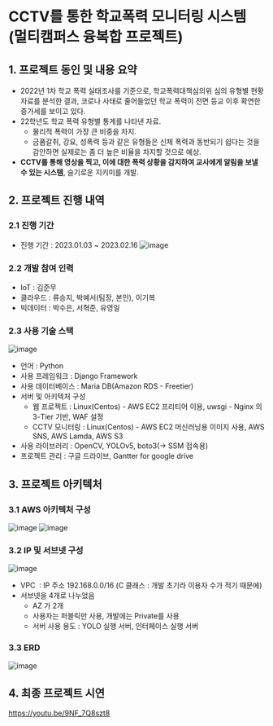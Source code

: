 # CCTV를 통한 학교폭력 모니터링 시스템 <br/> (멀티캠퍼스 융복합 프로젝트)
## 1. 프로젝트 동인 및 내용 요약
- 2022년 1차 학교 폭력 실태조사를 기준으로, 학교폭력대책심의위 심의 유형별 현황 자료를 분석한 결과, 코로나 사태로 줄어들었던 학교 폭력이 전면 등교 이후 확연한 증가세를 보이고 있다.
- 22학년도 학교 폭력 유형별 통계를 나타낸 자료.
    - 물리적 폭력이 가장 큰 비중을 차지.
    - 금품갈취, 강요, 성폭력 등과 같은 유형들은 신체 폭력과 동반되기 쉽다는 것을 감안하면 실제로는 좀 더 높은 비율을 차지할 것으로 예상.
- **CCTV를 통해 영상을 찍고, 이에 대한 폭력 상황을 감지하여 교사에게 알림을 보낼 수 있는 시스템**, 슬기로운 지키미를 개발.

## 2. 프로젝트 진행 내역
### 2.1 진행 기간
- 진행 기간 : 2023.01.03 ~ 2023.02.16
![image](https://github.com/yeaseoPark/jikimi/assets/105956187/f4b674a2-dbce-4ced-9fa9-081e5cf559a1)
### 2.2 개발 참여 인력
- IoT : 김준무
- 클라우드 : 류승지, 박예서(팀장, 본인), 이기복
- 빅데이터 : 박수은, 서혁준, 유영일
### 2.3 사용 기술 스택
![image](https://github.com/yeaseoPark/jikimi/assets/105956187/ee2d96cc-251e-4ffe-be27-1a6643d1eceb)
- 언어 : Python
- 사용 프레임워크 : Django Framework
- 사용 데이터베이스 : Maria DB(Amazon RDS - Freetier)
- 서버 및 아키텍처 구성
    - 웹 프로젝트 : Linux(Centos) - AWS EC2 프리티어 이용, uwsgi - Nginx 의 3-Tier 기반, WAF 설정
    - CCTV 모니터링 : Linux(Centos) - AWS EC2 머신러닝용 이미지 사용, AWS SNS, AWS Lamda, AWS S3
- 사용 라이브러리 : OpenCV, YOLOv5, boto3(→ SSM 접속용)
- 프로젝트 관리 : 구글 드라이브, Gantter for google drive

## 3. 프로젝트 아키텍처
### 3.1 AWS 아키텍처 구성
![image](https://github.com/yeaseoPark/jikimi/assets/105956187/dba873ee-cc09-43dd-856e-5d716dd96632)
![image](https://github.com/yeaseoPark/jikimi/assets/105956187/70f3ad66-5b5d-452f-a834-5657f094ac86)

### 3.2 IP 및 서브넷 구성
![image](https://github.com/yeaseoPark/jikimi/assets/105956187/10cabce2-e5ab-4a3a-b7a4-0d1362a70642)
- VPC  : IP 주소 192.168.0.0/16 (C 클래스 : 개발 초기라 이용자 수가 적기 때문에)
- 서브넷을 4개로 나누었음
    - AZ 가 2개
    - 사용자는 퍼블릭만 사용, 개발에는 Private를 사용
    - 서버 사용 용도 : YOLO 실행 서버, 인터페이스 실행 서버

### 3.3 ERD
![image](https://github.com/yeaseoPark/jikimi/assets/105956187/2e48262b-4103-41ce-b58a-6f578778ef73)

## 4. 최종 프로젝트 시연
https://youtu.be/9NF_7Q8szt8
